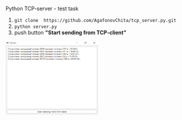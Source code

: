Python TCP-server - test task

<ol>

<li> <code>git clone  https://github.com/AgafonovChita/tcp_server.py.git </code> </li>
<li><code>python server.py </code></li>
<li>push button <b>"Start sending from TCP-client"</b></li>
</ol>


<img src="https://github.com/AgafonovChita/tcp_server.py/blob/master/data/screen.png" width="250" height="200" alt="ScreenServer" >
